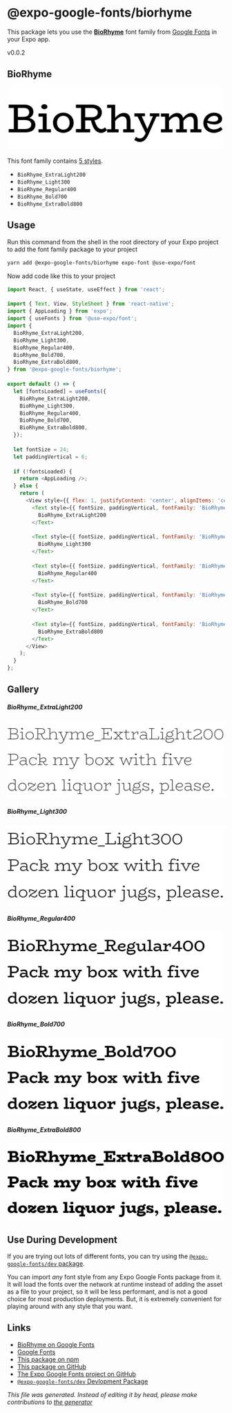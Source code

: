 # @expo-google-fonts/biorhyme

This package lets you use the [**BioRhyme**](https://fonts.google.com/specimen/BioRhyme) font family from [Google Fonts](https://fonts.google.com/) in your Expo app.

v0.0.2

## BioRhyme

![BioRhyme](./font-family.png)

This font family contains [5 styles](#gallery).

- `BioRhyme_ExtraLight200`
- `BioRhyme_Light300`
- `BioRhyme_Regular400`
- `BioRhyme_Bold700`
- `BioRhyme_ExtraBold800`

## Usage

Run this command from the shell in the root directory of your Expo project to add the font family package to your project
```sh
yarn add @expo-google-fonts/biorhyme expo-font @use-expo/font
```

Now add code like this to your project
```js
import React, { useState, useEffect } from 'react';

import { Text, View, StyleSheet } from 'react-native';
import { AppLoading } from 'expo';
import { useFonts } from '@use-expo/font';
import {
  BioRhyme_ExtraLight200,
  BioRhyme_Light300,
  BioRhyme_Regular400,
  BioRhyme_Bold700,
  BioRhyme_ExtraBold800,
} from '@expo-google-fonts/biorhyme';

export default () => {
  let [fontsLoaded] = useFonts({
    BioRhyme_ExtraLight200,
    BioRhyme_Light300,
    BioRhyme_Regular400,
    BioRhyme_Bold700,
    BioRhyme_ExtraBold800,
  });

  let fontSize = 24;
  let paddingVertical = 6;

  if (!fontsLoaded) {
    return <AppLoading />;
  } else {
    return (
      <View style={{ flex: 1, justifyContent: 'center', alignItems: 'center' }}>
        <Text style={{ fontSize, paddingVertical, fontFamily: 'BioRhyme_ExtraLight200' }}>
          BioRhyme_ExtraLight200
        </Text>

        <Text style={{ fontSize, paddingVertical, fontFamily: 'BioRhyme_Light300' }}>
          BioRhyme_Light300
        </Text>

        <Text style={{ fontSize, paddingVertical, fontFamily: 'BioRhyme_Regular400' }}>
          BioRhyme_Regular400
        </Text>

        <Text style={{ fontSize, paddingVertical, fontFamily: 'BioRhyme_Bold700' }}>
          BioRhyme_Bold700
        </Text>

        <Text style={{ fontSize, paddingVertical, fontFamily: 'BioRhyme_ExtraBold800' }}>
          BioRhyme_ExtraBold800
        </Text>
      </View>
    );
  }
};

```

## Gallery

##### BioRhyme_ExtraLight200
![BioRhyme_ExtraLight200](./8c7047e02059b7ea10893cf7bcfe3dc06e450dd3fb6000e05171462fedc43f7e.ttf.png)

##### BioRhyme_Light300
![BioRhyme_Light300](./b9ee5307ca507a88bed949ef452d4b6c835e503ef09b30cbb1ace6d65030e873.ttf.png)

##### BioRhyme_Regular400
![BioRhyme_Regular400](./bfe90585ffc1c3fc0d661d75c86187e9b6176836b56026b7882465f43a328616.ttf.png)

##### BioRhyme_Bold700
![BioRhyme_Bold700](./cd56fec3e00f732e0ff393a16cd304a5b4818b7b5bc437e4f418142a976284e6.ttf.png)

##### BioRhyme_ExtraBold800
![BioRhyme_ExtraBold800](./43c38cd7da3c0c61638db3dbfd450b28e4abcacc9a48011176274140cf681c2b.ttf.png)


## Use During Development

If you are trying out lots of different fonts, you can try using the [`@expo-google-fonts/dev` package](https://www.npmjs.com/package/@expo-google-fonts/dev).

You can import *any* font style from any Expo Google Fonts package from it. It will load the fonts
over the network at runtime instead of adding the asset as a file to your project, so it will be 
less performant, and is not a good choice for most production deployments. But, it is extremely convenient
for playing around with any style that you want.

## Links

- [BioRhyme on Google Fonts](https://fonts.google.com/specimen/BioRhyme)
- [Google Fonts](https://fonts.google.com/)
- [This package on npm](https://www.npmjs.com/package/@expo-google-fonts/biorhyme)
- [This package on GitHub](https://github.com/expo/google-fonts/tree/master/font-packages/biorhyme)
- [The Expo Google Fonts project on GitHub](https://github.com/expo/google-fonts)
- [`@expo-google-fonts/dev` Devlopment Package](https://github.com/expo/google-fonts/tree/master/font-packages/dev)


*This file was generated. Instead of editing it by head, please make contributions to [the generator](https://github.com/expo/google-fonts/tree/master/packages/generator)*
